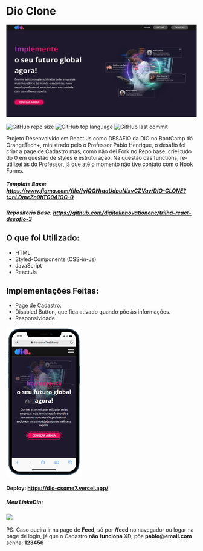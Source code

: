# Dio Clone
<img width="600" src="src/Assets/Demo/Desktop_DEMO.png" alt='Desktop' title="Desktop"/>

![GitHub repo size](https://img.shields.io/github/repo-size/cosme7/DIO_Clone-OrangeTech?color=purple&style=for-the-badge)
![GitHub top language](https://img.shields.io/github/languages/top/cosme7/DIO_Clone-OrangeTech?color=purple&style=for-the-badge)
![GitHub last commit](https://img.shields.io/github/last-commit/cosme7/DIO_Clone-OrangeTech?color=purple&style=for-the-badge)

Projeto Desenvolvido em React.Js como DESAFIO da DIO no BootCamp dá OrangeTech+, ministrado pelo o Professor Pablo Henrique, o desafio foi criar a page de Cadastro mas, como não dei Fork no Repo base, criei tudo do 0 em questão de styles e estruturação. Na questão das functions, re-utilizei às do Professor, já que até o momento não tive contato com o Hook Forms.

##### Template Base: https://www.figma.com/file/fvjQQNtqaUdpuNixvCZVav/DIO-CLONE?t=nLDmeZn9hTG041OC-0

##### Repositório Base: https://github.com/digitalinnovationone/trilha-react-desafio-3

## O que foi Utilizado:
* HTML
* Styled-Components (CSS-in-Js)
* JavaScript
* React.Js

## Implementações Feitas:
* Page de Cadastro.
* Disabled Button, que fica ativado quando põe às informações.
* Responsividade
<img width="200" src="src/Assets/Demo/Mobile_DEMO.png" alt='Mobile' title="Mobile"/>

#### Deploy: https://dio-csome7.vercel.app/

##### Meu LinkeDin: 
<a href="https://www.linkedin.com/in/cosme-da-silva-leite-08baa3219/" target="_blank"><img src="https://img.shields.io/badge/-LinkedIn-%230077B5?style=for-the-badge&logo=linkedin&logoColor=white" target="_blank"></a>

<p>PS: Caso queira ir na page de <strong>Feed</strong>, só por <strong>/feed</strong> no navegador ou logar na page de login, já que o Cadastro <strong>não funciona</strong> XD, põe <strong>pablo@email.com</strong> senha: <strong>123456</strong></p>